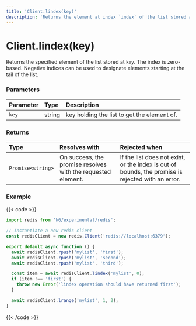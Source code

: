 ```yaml
---
title: 'Client.lindex(key)'
description: 'Returns the element at index `index` of the list stored at `key`.'
---
```


# Client.lindex(key)

Returns the specified element of the list stored at `key`. The index is zero-based. Negative indices can be used to designate elements starting at the tail of the list.

### Parameters

| Parameter | Type   | Description                                 |
| :-------- | :----- | :------------------------------------------ |
| `key`     | string | key holding the list to get the element of. |

### Returns

| Type              | Resolves with                                                | Rejected when                                                                                     |
| :---------------- | :----------------------------------------------------------- | :------------------------------------------------------------------------------------------------ |
| `Promise<string>` | On success, the promise resolves with the requested element. | If the list does not exist, or the index is out of bounds, the promise is rejected with an error. |

### Example

{{< code >}}

```javascript
import redis from 'k6/experimental/redis';

// Instantiate a new redis client
const redisClient = new redis.Client('redis://localhost:6379');

export default async function () {
  await redisClient.rpush('mylist', 'first');
  await redisClient.rpush('mylist', 'second');
  await redisClient.rpush('mylist', 'third');

  const item = await redisClient.lindex('mylist', 0);
  if (item !== 'first') {
    throw new Error('lindex operation should have returned first');
  }

  await redisClient.lrange('mylist', 1, 2);
}
```

{{< /code >}}

